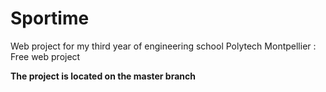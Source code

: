 # Sportime
Web project for my third year of engineering school Polytech Montpellier : Free web project

**The project is located on the master branch**

